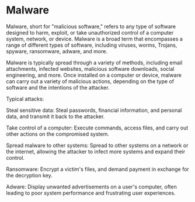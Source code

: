 # Malware

Malware, short for "malicious software," refers to any type of software designed to harm, exploit, or take unauthorized control of a computer system, network, or device. Malware is a broad term that encompasses a range of different types of software, including viruses, worms, Trojans, spyware, ransomware, adware, and more.

Malware is typically spread through a variety of methods, including email attachments, infected websites, malicious software downloads, social engineering, and more. Once installed on a computer or device, malware can carry out a variety of malicious actions, depending on the type of software and the intentions of the attacker. 

Typical attacks:

Steal sensitive data: Steal passwords, financial information, and personal data, and transmit it back to the attacker.

Take control of a computer: Execute commands, access files, and carry out other actions on the compromised system.

Spread malware to other systems: Spread to other systems on a network or the internet, allowing the attacker to infect more systems and expand their control.

Ransomware: Encrypt a victim's files, and demand payment in exchange for the decryption key.

Adware: Display unwanted advertisements on a user's computer, often leading to poor system performance and frustrating user experiences.

